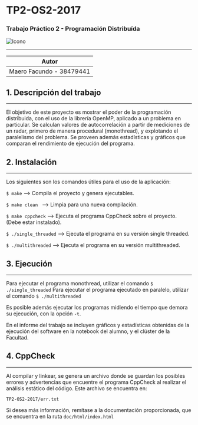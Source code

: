 # TP2-OS2-2017 

### Trabajo Práctico 2 - Programación Distribuída
![Icono](http://icons.iconarchive.com/icons/martz90/circle-addon1/256/radar-icon.png)
___
|Autor                               |
|------------------------------------|
|Maero Facundo - 38479441              |

## 1. Descripción del trabajo
---
El objetivo de este proyecto es mostrar el poder de la programación distribuida, con el uso de la librería OpenMP, aplicado a un problema en particular.
Se calculan valores de autocorrelación a partir de mediciones de un radar, primero de manera procedural (monothread), y explotando el paralelismo del problema.
Se proveen además estadísticas y gráficos que comparan el rendimiento de ejecución del programa.

## 2. Instalación
---
Los siguientes son los comandos útiles para el uso de la aplicación:

```$ make```              --> Compila el proyecto y genera ejecutables.
 
```$ make clean ```       --> Limpia para una nueva compilación.

```$ make cppcheck```     --> Ejecuta el programa CppCheck sobre el proyecto. (Debe estar instalado).

```$ ./single_threaded```   --> Ejecuta el programa en su versión single threaded.

```$ ./multithreaded```   --> Ejecuta el programa en su versión multithreaded.

## 3. Ejecución
--- 
Para ejecutar el programa monothread, utilizar el comando 
```$ ./single_threaded```
 Para ejecutar el programa ejecutado en paralelo, utilizar el comando
 ```$ ./multithreaded```

Es posible además ejecutar los programas midiendo el tiempo que demora su ejecución, con la opción ```-t```.

 En el informe del trabajo se incluyen gráficos y estadísticas obtenidas de la ejecución del software en la notebook del alumno, y el clúster de la Facultad.

## 4. CppCheck
--- 
Al compilar y linkear, se genera un archivo donde se guardan los posibles errores y advertencias que encuentre el programa CppCheck al realizar el análisis estático del código. Este archivo se encuentra en:
```
TP2-OS2-2017/err.txt
```
Si desea más información, remítase a la documentación proporcionada, que se encuentra en la ruta ```doc/html/index.html```

